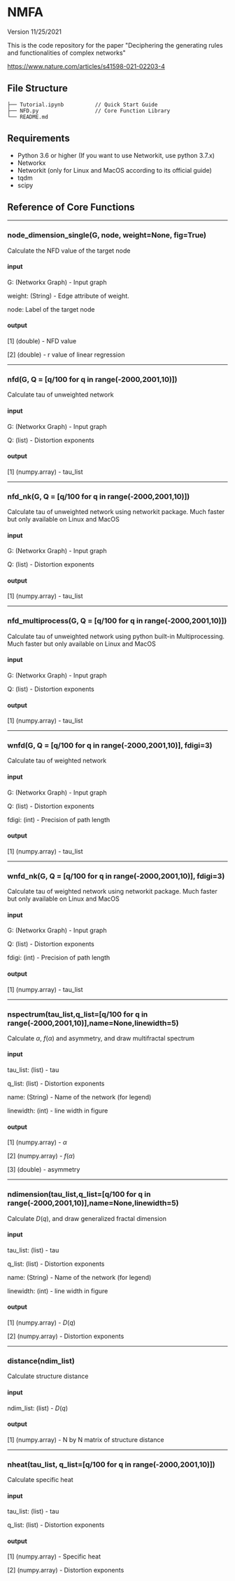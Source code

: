 # NMFA

Version 11/25/2021

This is the code repository for the paper "Deciphering the generating rules and functionalities of complex networks" 

https://www.nature.com/articles/s41598-021-02203-4

## File Structure
```
├── Tutorial.ipynb          // Quick Start Guide
├── NFD.py                  // Core Function Library
└── README.md
```

## Requirements

- Python 3.6 or higher (If you want to use Networkit, use python 3.7.x)
- Networkx 
- Networkit (only for Linux and MacOS according to its official guide)
- tqdm
- scipy


## Reference of Core Functions
***
### node_dimension_single(G, node, weight=None, fig=True)
Calculate the NFD value of the target node
#### input
G: (Networkx Graph) - Input graph

weight: (String) - Edge attribute of weight.

node: Label of the target node

#### output

[1] (double) - NFD value

[2] (double) - r value of linear regression

***
### nfd(G, Q = [q/100 for q in range(-2000,2001,10)])
Calculate tau of unweighted network
#### input
G: (Networkx Graph) - Input graph

Q: (list) - Distortion exponents

#### output

[1] (numpy.array) - tau_list

***
### nfd_nk(G, Q = [q/100 for q in range(-2000,2001,10)])
Calculate tau of unweighted network using networkit package. Much faster but only available on Linux and MacOS
#### input
G: (Networkx Graph) - Input graph

Q: (list) - Distortion exponents

#### output

[1] (numpy.array) - tau_list

***
### nfd_multiprocess(G, Q = [q/100 for q in range(-2000,2001,10)])
Calculate tau of unweighted network using python built-in Multiprocessing. Much faster but only available on Linux and MacOS
#### input
G: (Networkx Graph) - Input graph

Q: (list) - Distortion exponents

#### output

[1] (numpy.array) - tau_list

***
### wnfd(G, Q = [q/100 for q in range(-2000,2001,10)], fdigi=3)
Calculate tau of weighted network
#### input
G: (Networkx Graph) - Input graph

Q: (list) - Distortion exponents

fdigi: (int) - Precision of path length

#### output

[1] (numpy.array) - tau_list

***
### wnfd_nk(G, Q = [q/100 for q in range(-2000,2001,10)], fdigi=3)
Calculate tau of weighted network using networkit package. Much faster but only available on Linux and MacOS
#### input
G: (Networkx Graph) - Input graph

Q: (list) - Distortion exponents

fdigi: (int) - Precision of path length

#### output

[1] (numpy.array) - tau_list

***
### nspectrum(tau_list,q_list=[q/100 for q in range(-2000,2001,10)],name=None,linewidth=5)
Calculate $\alpha$, $f(\alpha)$ and asymmetry, and draw multifractal spectrum
#### input
tau_list: (list) - tau

q_list: (list) - Distortion exponents

name: (String) - Name of the network (for legend)

linewidth: (int) - line width in figure

#### output

[1] (numpy.array) - $\alpha$

[2] (numpy.array) - $f(\alpha)$

[3] (double) - asymmetry

***
### ndimension(tau_list,q_list=[q/100 for q in range(-2000,2001,10)],name=None,linewidth=5)
Calculate $D(q)$, and draw generalized fractal dimension
#### input
tau_list: (list) - tau

q_list: (list) - Distortion exponents

name: (String) - Name of the network (for legend)

linewidth: (int) - line width in figure

#### output

[1] (numpy.array) - $D(q)$

[2] (numpy.array) - Distortion exponents

***
### distance(ndim_list)
Calculate structure distance
#### input
ndim_list: (list) - $D(q)$

#### output

[1] (numpy.array) - N by N matrix of structure distance

***
### nheat(tau_list, q_list=[q/100 for q in range(-2000,2001,10)])
Calculate specific heat
#### input
tau_list: (list) - tau

q_list: (list) - Distortion exponents

#### output

[1] (numpy.array) - Specific heat

[2] (numpy.array) - Distortion exponents